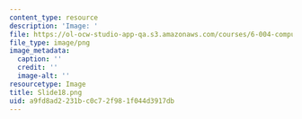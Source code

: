 ```yaml
---
content_type: resource
description: 'Image: '
file: https://ol-ocw-studio-app-qa.s3.amazonaws.com/courses/6-004-computation-structures-spring-2017/a9fd8ad2231bc0c72f981f044d3917db_Slide18.png
file_type: image/png
image_metadata:
  caption: ''
  credit: ''
  image-alt: ''
resourcetype: Image
title: Slide18.png
uid: a9fd8ad2-231b-c0c7-2f98-1f044d3917db
---
```


